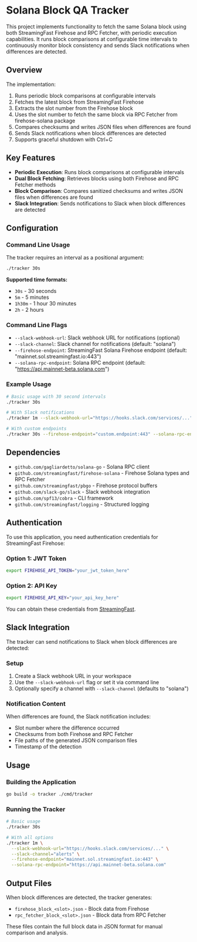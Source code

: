 # Solana Block QA Tracker

This project implements functionality to fetch the same Solana block using both StreamingFast Firehose and RPC Fetcher, with periodic execution capabilities. It runs block comparisons at configurable time intervals to continuously monitor block consistency and sends Slack notifications when differences are detected.

## Overview

The implementation:
1. Runs periodic block comparisons at configurable intervals
2. Fetches the latest block from StreamingFast Firehose
3. Extracts the slot number from the Firehose block
4. Uses the slot number to fetch the same block via RPC Fetcher from firehose-solana package
5. Compares checksums and writes JSON files when differences are found
6. Sends Slack notifications when block differences are detected
7. Supports graceful shutdown with Ctrl+C

## Key Features

- **Periodic Execution**: Runs block comparisons at configurable intervals
- **Dual Block Fetching**: Retrieves blocks using both Firehose and RPC Fetcher methods
- **Block Comparison**: Compares sanitized checksums and writes JSON files when differences are found
- **Slack Integration**: Sends notifications to Slack when block differences are detected

## Configuration

### Command Line Usage

The tracker requires an interval as a positional argument:

```bash
./tracker 30s
```

**Supported time formats:**
- `30s` - 30 seconds
- `5m` - 5 minutes  
- `1h30m` - 1 hour 30 minutes
- `2h` - 2 hours

### Command Line Flags

- `--slack-webhook-url`: Slack webhook URL for notifications (optional)
- `--slack-channel`: Slack channel for notifications (default: "solana")
- `--firehose-endpoint`: StreamingFast Solana Firehose endpoint (default: "mainnet.sol.streamingfast.io:443")
- `--solana-rpc-endpoint`: Solana RPC endpoint (default: "https://api.mainnet-beta.solana.com")

### Example Usage

```bash
# Basic usage with 30 second intervals
./tracker 30s

# With Slack notifications
./tracker 1m --slack-webhook-url="https://hooks.slack.com/services/..." --slack-channel="alerts"

# With custom endpoints
./tracker 30s --firehose-endpoint="custom.endpoint:443" --solana-rpc-endpoint="https://custom.rpc.endpoint"
```

## Dependencies

- `github.com/gagliardetto/solana-go` - Solana RPC client
- `github.com/streamingfast/firehose-solana` - Firehose Solana types and RPC Fetcher
- `github.com/streamingfast/pbgo` - Firehose protocol buffers
- `github.com/slack-go/slack` - Slack webhook integration
- `github.com/spf13/cobra` - CLI framework
- `github.com/streamingfast/logging` - Structured logging

## Authentication

To use this application, you need authentication credentials for StreamingFast Firehose:

### Option 1: JWT Token
```bash
export FIREHOSE_API_TOKEN="your_jwt_token_here"
```

### Option 2: API Key
```bash
export FIREHOSE_API_KEY="your_api_key_here"
```

You can obtain these credentials from [StreamingFast](https://streamingfast.io/).

## Slack Integration

The tracker can send notifications to Slack when block differences are detected:

### Setup
1. Create a Slack webhook URL in your workspace
2. Use the `--slack-webhook-url` flag or set it via command line
3. Optionally specify a channel with `--slack-channel` (defaults to "solana")

### Notification Content
When differences are found, the Slack notification includes:
- Slot number where the difference occurred
- Checksums from both Firehose and RPC Fetcher
- File paths of the generated JSON comparison files
- Timestamp of the detection

## Usage

### Building the Application
```bash
go build -o tracker ./cmd/tracker
```

### Running the Tracker
```bash
# Basic usage
./tracker 30s

# With all options
./tracker 1m \
  --slack-webhook-url="https://hooks.slack.com/services/..." \
  --slack-channel="alerts" \
  --firehose-endpoint="mainnet.sol.streamingfast.io:443" \
  --solana-rpc-endpoint="https://api.mainnet-beta.solana.com"
```

## Output Files

When block differences are detected, the tracker generates:
- `firehose_block_<slot>.json` - Block data from Firehose
- `rpc_fetcher_block_<slot>.json` - Block data from RPC Fetcher

These files contain the full block data in JSON format for manual comparison and analysis.